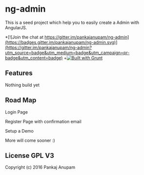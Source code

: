 ng-admin
========
This is a seed project which help you to easily create a Admin with AngularJS.

*[![Join the chat at https://gitter.im/pankajanupam/ng-admin](https://badges.gitter.im/pankajanupam/ng-admin.svg)](https://gitter.im/pankajanupam/ng-admin?utm_source=badge&utm_medium=badge&utm_campaign=pr-badge&utm_content=badge)
+[![Built with Grunt](https://cdn.gruntjs.com/builtwith.png)](http://gruntjs.com/)

## Features
Nothing build yet

## Road Map 

Login Page

Register Page with confirmation email

Setup a Demo

More will come sooner :)

## License GPL V3

Copyright (c) 2016 Pankaj Anupam